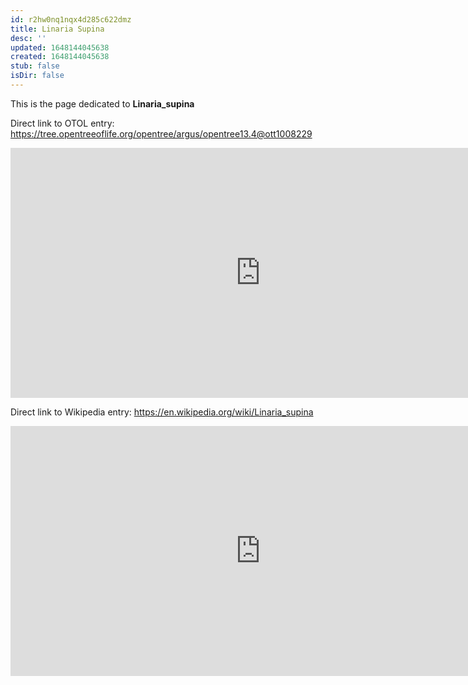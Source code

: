 ```yaml
---
id: r2hw0nq1nqx4d285c622dmz
title: Linaria Supina
desc: ''
updated: 1648144045638
created: 1648144045638
stub: false
isDir: false
---
```

This is the page dedicated to **Linaria_supina**


Direct link to OTOL entry: https://tree.opentreeoflife.org/opentree/argus/opentree13.4@ott1008229



<html>
    <body>
    <iframe src="https://tree.opentreeoflife.org/opentree/argus/opentree13.4@ott1008229"
    width="800" height="400" frameborder="0" allowfullscreen> </iframe>
    </body>
</html>
    


Direct link to Wikipedia entry: https://en.wikipedia.org/wiki/Linaria_supina



<html>
    <body>
    <iframe src="https://en.wikipedia.org/wiki/Linaria_supina"
    width="800" height="400" frameborder="0" allowfullscreen> </iframe>
    </body>
</html>
    
